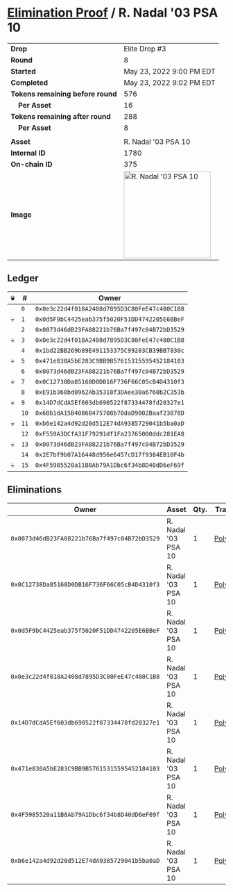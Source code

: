 # [Elimination Proof](./readme.md) / R. Nadal &#039;03 PSA 10

|||
|---|---|
| **Drop** | Elite Drop #3 |
| **Round** | 8 |
| **Started** | May 23, 2022 9:00 PM EDT |
| **Completed** | May 23, 2022 9:02 PM EDT |
| **Tokens remaining before round** | 576 |
| **&nbsp;&nbsp;&nbsp;&nbsp;Per Asset** | 16 |
| **Tokens remaining after round** | 288 |
| **&nbsp;&nbsp;&nbsp;&nbsp;Per Asset** | 8 |
| | |
| **Asset** | R. Nadal &#039;03 PSA 10 |
| **Internal ID** | 1780 |
| **On-chain ID** | 375 |
| **Image** | <img src="https://tcdn.blokpax.com/9648a5d9-1890-4ec4-8fe2-60fcd5bd5775/387df75fd80437766e9e8d1c0949c05e0e77cd013f63e188b245623a9effddd4.png" height="200" alt="R. Nadal &#039;03 PSA 10" /> |

## Ledger

| 💀 | # | Owner |
| --- | --- | --- |
|  | `0` | `0x0e3c22d4f018A2408d7895D3C80FeE47c480C1B8` |
| 💀 | `1` | `0x0d5F9bC4425eab375f5020F51DD4742205E6BBeF` |
|  | `2` | `0x0073d46dB23FA08221b76Ba7f497c04B72bD3529` |
| 💀 | `3` | `0x0e3c22d4f018A2408d7895D3C80FeE47c480C1B8` |
|  | `4` | `0x1bd22BB269b89E491153375C99203CB39BB7830c` |
| 💀 | `5` | `0x471e830A5bE283C9BB9B57615315595452184103` |
|  | `6` | `0x0073d46dB23FA08221b76Ba7f497c04B72bD3529` |
| 💀 | `7` | `0x0C12738Da85168D0DB16F736F66C05cB4D4310f3` |
|  | `8` | `0xE91b360bd0962Ab35318f3DAee30a6760b2C353b` |
| 💀 | `9` | `0x14D7dCdA5Ef603db690522f87334478fd20327e1` |
|  | `10` | `0x6Bb1dA15B40868475708b70daD9002Baaf23878D` |
| 💀 | `11` | `0xb6e142a4d92d20d512E74dA9385729041b5ba0aD` |
|  | `12` | `0xF559A3DCfA31F79291df1Fa23765000ddc281EA8` |
| 💀 | `13` | `0x0073d46dB23FA08221b76Ba7f497c04B72bD3529` |
|  | `14` | `0x2E7bf9b07A16448d956e6457cD17f9384EB10F4b` |
| 💀 | `15` | `0x4F5985520a11B8Ab79A1Dbc6f34b8D40dD6eF69f` |


## Eliminations

| Owner | Asset | Qty. | Transaction |
| --- | --- | --- | --- |
| `0x0073d46dB23FA08221b76Ba7f497c04B72bD3529` | R. Nadal '03 PSA 10 | 1 | [Polygonscan](https://polygonscan.com/tx/0xe2c6104a6929141317a53ceb848c0e272e1683f6a92a76ebae3c63449ba7b3d0) |
| `0x0C12738Da85168D0DB16F736F66C05cB4D4310f3` | R. Nadal '03 PSA 10 | 1 | [Polygonscan](https://polygonscan.com/tx/0xfae43e919fb1159c4d573c7b8ccd0f6dbb46a7bbc59515d6b2f7453b6d489565) |
| `0x0d5F9bC4425eab375f5020F51DD4742205E6BBeF` | R. Nadal '03 PSA 10 | 1 | [Polygonscan](https://polygonscan.com/tx/0x6469eb1277f8e3a9ec8bb4a68e47130bc025bf4997bd676df7aeae22f9ba0bb1) |
| `0x0e3c22d4f018A2408d7895D3C80FeE47c480C1B8` | R. Nadal '03 PSA 10 | 1 | [Polygonscan](https://polygonscan.com/tx/0x92a45320b05b407b8aea2c20bb67bcc508c8c3af5a25462dea0994fe7fd62e67) |
| `0x14D7dCdA5Ef603db690522f87334478fd20327e1` | R. Nadal '03 PSA 10 | 1 | [Polygonscan](https://polygonscan.com/tx/0x51399733b96cb85b72a3b88e56e4e38bb68ad1604c34505640572177f09ab730) |
| `0x471e830A5bE283C9BB9B57615315595452184103` | R. Nadal '03 PSA 10 | 1 | [Polygonscan](https://polygonscan.com/tx/0xef4f719d901f576d9b83ec7d58c70385d45cc31735a4bfaa0dd2863064f7210d) |
| `0x4F5985520a11B8Ab79A1Dbc6f34b8D40dD6eF69f` | R. Nadal '03 PSA 10 | 1 | [Polygonscan](https://polygonscan.com/tx/0x1a6e78e06a6b4cacaa563afbdf649607a67a161272a9ea2b17b8f32a5c90156e) |
| `0xb6e142a4d92d20d512E74dA9385729041b5ba0aD` | R. Nadal '03 PSA 10 | 1 | [Polygonscan](https://polygonscan.com/tx/0x2d654d4106616394df28b9f1cd54eeb96a21972ced090b7714dcc65b7052f984) |
